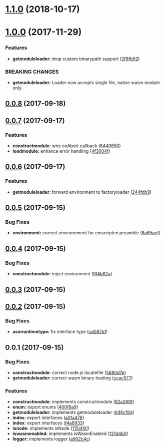 <a name="1.1.0"></a>
# [1.1.0](https://github.com/kwonoj/emscripten-wasm-loader/compare/v1.0.0...v1.1.0) (2018-10-17)



<a name="1.0.0"></a>
# [1.0.0](https://github.com/kwonoj/emscripten-wasm-loader/compare/v0.0.8...v1.0.0) (2017-11-29)


### Features

* **getmoduleloader:** drop custom binarypath support ([2f9fb92](https://github.com/kwonoj/emscripten-wasm-loader/commit/2f9fb92))


### BREAKING CHANGES

* **getmoduleloader:** Loader now accepts single file, native wasm module only



<a name="0.0.8"></a>
## [0.0.8](https://github.com/kwonoj/emscripten-wasm-loader/compare/v0.0.7...v0.0.8) (2017-09-18)



<a name="0.0.7"></a>
## [0.0.7](https://github.com/kwonoj/emscripten-wasm-loader/compare/v0.0.6...v0.0.7) (2017-09-17)


### Features

* **constructmodule:** wire onAbort callback ([6440650](https://github.com/kwonoj/emscripten-wasm-loader/commit/6440650))
* **loadmodule:** enhance error handling ([4f3004f](https://github.com/kwonoj/emscripten-wasm-loader/commit/4f3004f))



<a name="0.0.6"></a>
## [0.0.6](https://github.com/kwonoj/emscripten-wasm-loader/compare/v0.0.5...v0.0.6) (2017-09-17)


### Features

* **getmoduleloader:** forward environment to factoryloader ([244fdb9](https://github.com/kwonoj/emscripten-wasm-loader/commit/244fdb9))



<a name="0.0.5"></a>
## [0.0.5](https://github.com/kwonoj/emscripten-wasm-loader/compare/v0.0.4...v0.0.5) (2017-09-15)


### Bug Fixes

* **environment:** correct environement for emscripten preamble ([8a65acf](https://github.com/kwonoj/emscripten-wasm-loader/commit/8a65acf))



<a name="0.0.4"></a>
## [0.0.4](https://github.com/kwonoj/emscripten-wasm-loader/compare/v0.0.3...v0.0.4) (2017-09-15)


### Bug Fixes

* **constructmodule:** inject environment ([9f4b82a](https://github.com/kwonoj/emscripten-wasm-loader/commit/9f4b82a))



<a name="0.0.3"></a>
## [0.0.3](https://github.com/kwonoj/emscripten-wasm-loader/compare/v0.0.2...v0.0.3) (2017-09-15)



<a name="0.0.2"></a>
## [0.0.2](https://github.com/kwonoj/emscripten-wasm-loader/compare/v0.0.1...v0.0.2) (2017-09-15)


### Bug Fixes

* **asmruntimetype:** fix interface type ([cd087b1](https://github.com/kwonoj/emscripten-wasm-loader/commit/cd087b1))



<a name="0.0.1"></a>
## 0.0.1 (2017-09-15)


### Bug Fixes

* **constructmodule:** correct node.js locatefile ([5680d7e](https://github.com/kwonoj/emscripten-wasm-loader/commit/5680d7e))
* **getmoduleloader:** correct wasm binary loading ([ccac577](https://github.com/kwonoj/emscripten-wasm-loader/commit/ccac577))


### Features

* **constructmodule:** implements constructmodule ([82a269f](https://github.com/kwonoj/emscripten-wasm-loader/commit/82a269f))
* **enum:** export enums ([400f8a9](https://github.com/kwonoj/emscripten-wasm-loader/commit/400f8a9))
* **getmoduleloader:** implements getmoduleloader ([d46c18d](https://github.com/kwonoj/emscripten-wasm-loader/commit/d46c18d))
* **index:** export interfaces ([a01a478](https://github.com/kwonoj/emscripten-wasm-loader/commit/a01a478))
* **index:** export interfaces ([f4a6933](https://github.com/kwonoj/emscripten-wasm-loader/commit/f4a6933))
* **isnode:** implements isNode ([115af40](https://github.com/kwonoj/emscripten-wasm-loader/commit/115af40))
* **iswasmenabled:** implements isWasmEnabled ([121d4b0](https://github.com/kwonoj/emscripten-wasm-loader/commit/121d4b0))
* **logger:** implements logger ([a902c4c](https://github.com/kwonoj/emscripten-wasm-loader/commit/a902c4c))



